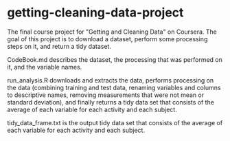 # getting-cleaning-data-project
The final course project for "Getting and Cleaning Data" on Coursera. The goal of this project is to download a dataset, perform some processing steps on it, and return a tidy dataset.

CodeBook.md describes the dataset, the processing that was performed on it, and the variable names.

run_analysis.R downloads and extracts the data, performs processing on the data (combining training and test data, renaming variables and columns to descriptive names, removing measurements that were not mean or standard deviation), and finally returns a tidy data set that consists of the average of each variable for each activity and each subject.

tidy_data_frame.txt is the output tidy data set that consists of the average of each variable for each activity and each subject.
